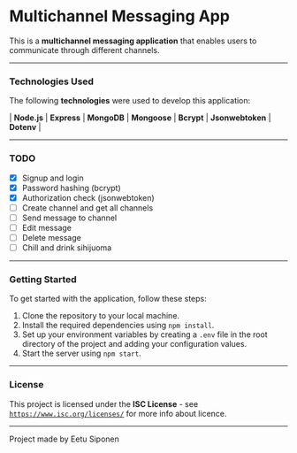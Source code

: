 # Multichannel Messaging App 

This is a **multichannel messaging application** that enables users to communicate through different channels.

---

### Technologies Used

The following **technologies** were used to develop this application:

| **Node.js** | **Express** | **MongoDB** | **Mongoose** | **Bcrypt** | **Jsonwebtoken** | **Dotenv** |

---

### TODO

- [x] Signup and login
- [x] Password hashing (bcrypt)
- [x] Authorization check (jsonwebtoken)
- [ ] Create channel and get all channels
- [ ] Send message to channel
- [ ] Edit message
- [ ] Delete message
- [ ] Chill and drink sihijuoma

---

### Getting Started

To get started with the application, follow these steps:

1. Clone the repository to your local machine.
2. Install the required dependencies using ``npm install``.
3. Set up your environment variables by creating a `.env` file in the root directory of the project and adding your configuration values.
4. Start the server using ``npm start``.

---

### License

This project is licensed under the **ISC License** - see [`https://www.isc.org/licenses/`](https://www.isc.org/licenses/) for more info about licence.

--- 

Project made by Eetu Siponen
